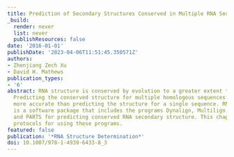 ```yaml
---
title: Prediction of Secondary Structures Conserved in Multiple RNA Sequences
_build:
  render: never
  list: never
  publishResources: false
date: '2016-01-01'
publishDate: '2023-04-06T11:51:45.350571Z'
authors:
- Zhenjiang Zech Xu
- David H. Mathews
publication_types:
- '6'
abstract: RNA structure is conserved by evolution to a greater extent than sequence.
  Predicting the conserved structure for multiple homologous sequences can be much
  more accurate than predicting the structure for a single sequence. RNAstructure
  is a software package that includes the programs Dynalign, Multilign, TurboFold,
  and PARTS for predicting conserved RNA secondary structure. This chapter provides
  protocols for using these programs.
featured: false
publication: '*RNA Structure Determination*'
doi: 10.1007/978-1-4939-6433-8_3
---
```


